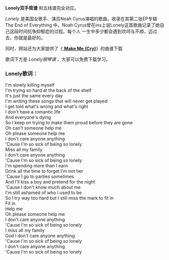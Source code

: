 

**Lonely双手简谱** 和五线谱完全对应。

_Lonely_ 是美国女歌手、演员Noah Cyrus演唱的歌曲。收录在其第二张EP专辑The End of Everything 中。Noah
Cyrus曾在ins上说Lonely这首歌曲记录了她自己这段时间抗争抑郁症的过程。每个人 一生中多少都会遇到坎坷与不顺，迈过去，你就是最好的。

同时，网站还为大家提供了《[ **Make Me (Cry)**](Music-7731-Make-Me--Cry--Noah-Cyrus.html
"Make Me \(Cry\)")》的曲谱下载

歌词下方是 _Lonely钢琴谱_ ，大家可以免费下载学习。

### Lonely歌词：

I'm slowly killing myself  
I'm trying so hard at the back of the shelf  
It's just the same every day  
I'm writing these songs that will never get played  
I get told what's wrong and what's right  
I don't have a romantic life  
And everyone's dying  
So I keep on trying to make them proud before they are gone  
Oh can't someone help me  
Oh please someone help me  
I don't care anyone anything  
'Cause I'm so sick of being so lonely  
Miss all my family  
I don't care anyone anything  
'Cause I'm so sick of being so lonely  
I'm spending more than I earn  
Drink all the time to forget I'm not her  
'Cause I go to parties sometimes  
And I'll kiss a boy and pretend for the night  
'Cause I don't know much about me  
I'm still ashamed of who I used to be  
So I try way too hard but I still miss the mark to fit in  
Fit in  
Help me  
Oh please someone help me  
I don't care anyone anything  
'Cause I'm so sick of being so lonely  
I miss all my family  
God I don't care anyone anything  
'Cause I'm so sick of being so lonely  
I don't care anyone anything  
'Cause I'm so sick of being so lonely

